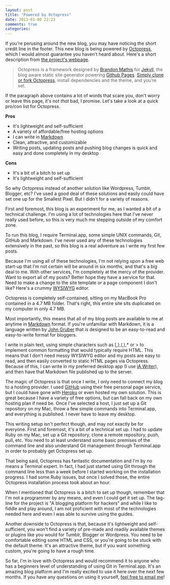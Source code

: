 ```yaml
---
layout: post
title: "Powered by Octopress"
date: 2013-01-08 22:23
comments: true
categories: 
---
```

If you're perusing around the new blog, you may have noticing the short credit line in the footer. This new blog is being powered by [Octopress](http://octopress.org), which I would almost guarantee you haven't heard about. Here's a short description from [the project's webpage](http://octopress.org).

>Octopress is a framework designed by [Brandon Mathis](http://brandonmathis.com/) for [Jekyll](http://github.com/mojombo/jekyll), the blog aware static site generator powering [Github Pages](http://pages.github.com/). [Simply clone or fork Octopress](https://github.com/imathis/octopress), install dependencies and the theme, and you’re set.

If the paragraph above contains a lot of words that scare you, don't worry or leave this page, it's not *that* bad, I promise. Let's take a look at a quick pro/con list for Octopress.

**Pros**
* It's lightweight and self-sufficient
* A variety of affordable/free hosting options
* I can write in [Markdown](http://daringfireball.net/projects/markdown/)
* Clean, attractive, and customizable
* Writing posts, updating posts and pushing blog changes is quick and easy and done completely in my desktop

**Cons**
* It's a bit of a bitch to set up
* It's lightweight and self-sufficient

So why Octopress instead of another solution like Wordpress, Tumblr, Blogger, etc? I've used a good deal of these solutions and easily could have set one up for the Smallest Pixel. But I didn't for a variety of reasons.

First and foremost, this blog is an experiment for me, as I wanted a bit of a technical challenge. I'm using a lot of technologies here that I've never really used before, so this is very much me stepping outside of my comfort zone. 

To run this blog, I require Terminal.app, some simple UNIX commands, Git, GitHub and Markdown. I've never used any of these technologies extensively in the past, so this blog is a real adventure as I write my first few posts.

Because I'm using all of these technologies, I'm not relying upon a free web start-up that I'm not certain will be around in six months, and that's a big deal to me. With other services, I'm completely at the mercy of the provider. Want to export all of my posts? Better hope they have a service for that. Need to make a change to the site template or a page component I don't like? Here's a crummy [WYSIWYG](http://lmgtfy.com/?q=WYSIWYG) editor.

Octopress is completely self-contained, sitting on my MacBook Pro contained in a 4.7 MB folder. That's right, this entire site sits duplicated on my computer in only 4.7 MB. 

Most importantly, this means that all of my blog posts are available to me at anytime in [Markdown](http://daringfireball.net/projects/markdown/) format. If you're unfamiliar with Markdown, it is a language written by [John Gruber](http://daringfireball.com) that is designed to be an easy-to-read and easy-to-write format for bloggers. 

I write in plain text, using simple characters such as [,},(,),* or > to implement common formatting that would typically require HTML. This means that I don't need messy WYSIWYG editor and my posts are easy to read, and then easily converted to static HTML pages via Octopress. Because of this, I can write in my preferred desktop app (I use [iA Writer](http://google.com)), and then have that Markdown file published up to the server.

The magic of Octopress is that once I write, I only need to connect my blog to a hosting provider. I used [GitHub](http://github.com) using their free personal page service, but I could have gone with [Heroku](http://heroku.com) or even hosted my own solution. This is great because I have a variety of free options, but can fall back on my own hosting plan if need be. Once I've selected a host, I just set up a Git repository on my Mac, throw a few simple commands into Terminal.app, and everything is published. I never have to leave my desktop.

This writing setup isn't perfect though, and may not exactly be for everyone. First and foremost, it's a bit of a technical set up. I had to update Ruby on my Mac, set up a Git repository, clone a remote repository, push, pull, etc. You need to at least understand some basic premises of the command line and also understand Git management through Terminal.app in order to probably get Octopress set up. 

That being said, Octopress has fantastic documentation and I'm by no means a Terminal expert. In fact, I had just started using Git through the command line less than a week before I started working on the installation progress. I had some Ruby issues, but once I solved those, the entire Octopress installation process took about an hour. 

When I mentioned that Octopress is a bitch to set up though, remember that I'm not a programmer by any means, and even I could get it set up. The tag-line for the project is "A blogging platform for hackers" and while I like to fiddle and play around, I am not proficient with most of the technologies needed here and even I was able to survive using the guides.

Another downside to Octopress is that, because it's lightweight and self-sufficient, you won't find a variety of pre-made and readily available themes or plugins like you would for Tumblr, Blogger or Wordpress. You need to be comfortable editing some HTML and CSS, or you're going to be stuck with the default theme. It's an attractive theme, but if you want something custom, you're going to have a rough time.

So far, I'm in love with Octopress and would recommend it to anyone who has a beginners level of understanding of using Git in Terminal.app. It's an amazing blog platform and I'm really excited to use it here over the next few months. If you have any questions on using it yourself, [feel free to email me](mailto:cameron@cameronbanga.com)!
 
